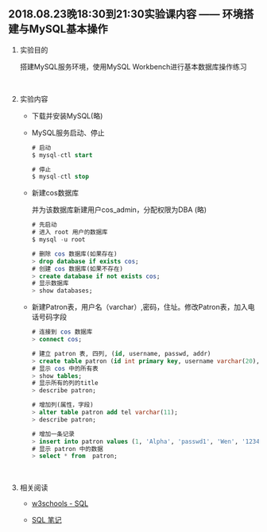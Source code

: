 ##	2018.08.23晚18:30到21:30实验课内容 —— 环境搭建与MySQL基本操作

1.	实验目的

	搭建MySQL服务环境，使用MySQL Workbench进行基本数据库操作练习

	<br>

2.	实验内容

	*	下载并安装MySQL(略)

	*	MySQL服务启动、停止

		```sql
		# 启动
		$ mysql-ctl start

		# 停止
		$ mysql-ctl stop
		```

	*	新建cos数据库

		并为该数据库新建用户cos_admin，分配权限为DBA (略)

		```sql
		# 先启动
		# 进入 root 用户的数据库
		$ mysql -u root

		# 删除 cos 数据库(如果存在)
		> drop database if exists cos;
		# 创建 cos 数据库(如果不存在)
		> create database if not exists cos;
		# 显示数据库
		> show databases;
		```

	*	新建Patron表，用户名（varchar）,密码，住址。修改Patron表，加入电话号码字段

		```sql
		# 连接到 cos 数据库
		> connect cos;

		# 建立 patron 表, 四列, (id, username, passwd, addr)
		> create table patron (id int primary key, username varchar(20), passwd varchar(20), addr varchar(100) );
		# 显示 cos 中的所有表
		> show tables;
		# 显示所有的列的title
		> describe patron;

		# 增加列(属性，字段)
		> alter table patron add tel varchar(11);
		> describe patron;

		# 增加一条记录
		> insert into patron values (1, 'Alpha', 'passwd1', 'Wen', '12345678');
		# 显示 patron 中的数据
		> select * from  patron;

		```

	<br>

3.	相关阅读

	*	[w3schools - SQL ](https://www.w3schools.com/sql)

	*	[SQL 笔记](https://github.com/jJayyyyyyy/cs/tree/master/SQL)

	<br>
